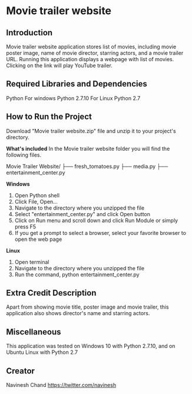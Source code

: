 ﻿Movie trailer website
======================

Introduction
-------------
Movie trailer website application stores list of movies, including movie poster image, name of movie director, starring actors, and a movie trailer URL. Running this application displays a webpage with list of movies. Clicking on the link will play YouTube trailer.

Required Libraries and Dependencies
------------------------------------
Python
For windows Python 2.7.10
For Linux Python 2.7

How to Run the Project
-----------------------
Download "Movie trailer website.zip" file and unzip it to your project's directory.

**What's included**
In the Movie trailer website folder you will find the following files.

Movie Trailer Website/
├── fresh_tomatoes.py
├── media.py
├── entertainment_center.py

**Windows**
1. Open Python shell
2. Click File, Open...
3. Navigate to the directory where you unzipped the file
4. Select "entertainment_center.py" and click Open button
5. Click on Run menu and scroll down and click Run Module or simply press F5
6. If you get a prompt to select a browser, select your favorite browser to open the web page

**Linux**
1. Open terminal
2. Navigate to the directory where you unzipped the file
3. Run the command, python entertainment_center.py

Extra Credit Description
-------------------------
Apart from showing movie title, poster image and movie trailer, this application also shows director's name and starring actors.

Miscellaneous
--------------
This application was tested on Windows 10 with Python 2.7.10, and on Ubuntu Linux with Python 2.7

Creator
--------
Navinesh Chand
https://twitter.com/navinesh
